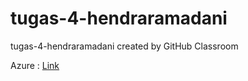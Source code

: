 # tugas-4-hendraramadani
tugas-4-hendraramadani created by GitHub Classroom

Azure : [Link](https://grafkomc-170055.azurewebsites.net/ "Link")
